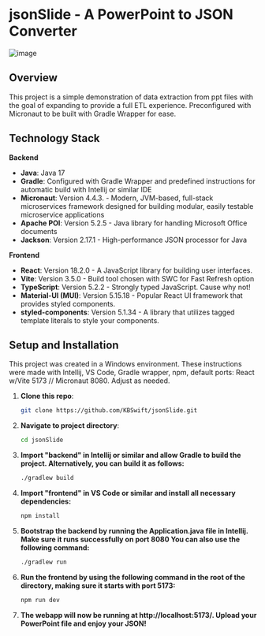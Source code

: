 # jsonSlide - A PowerPoint to JSON Converter

![image](https://github.com/KBSwift/jsonSlide/assets/15136449/4067e34a-3c6b-4214-a9c1-b6d10be5fb45)

## Overview

This project is a simple demonstration of data extraction from ppt files with the goal of expanding to provide a full ETL experience. Preconfigured with Micronaut to be built with Gradle Wrapper for ease.

## Technology Stack

**Backend**
- **Java**: Java 17
- **Gradle**: Configured with Gradle Wrapper and predefined instructions for automatic build with Intellij or similar IDE
- **Micronaut**: Version 4.4.3. - Modern, JVM-based, full-stack microservices framework designed for building modular, easily testable microservice applications
- **Apache POI**: Version 5.2.5 - Java library for handling Microsoft Office documents
- **Jackson**: Version 2.17.1 - High-performance JSON processor for Java

**Frontend**
- **React**: Version 18.2.0 - A JavaScript library for building user interfaces.
- **Vite**: Version 3.5.0 - Build tool chosen with SWC for Fast Refresh option
- **TypeScript**: Version 5.2.2 - Strongly typed JavaScript. Cause why not!
- **Material-UI (MUI)**: Version 5.15.18 - Popular React UI framework that provides styled components.
- **styled-components**: Version 5.1.34 - A library that utilizes tagged template literals to style your components.

## Setup and Installation
This project was created in a Windows environment. These instructions were made with Intellij, VS Code, Gradle wrapper, npm, default ports: React w/Vite 5173 // Micronaut 8080. Adjust as needed.

1. **Clone this repo**:
   ```bash
   git clone https://github.com/KBSwift/jsonSlide.git
2. **Navigate to project directory**:
   ```bash
   cd jsonSlide
3. **Import "backend" in Intellij or similar and allow Gradle to build the project. Alternatively, you can build it as follows:**
   ```bash
   ./gradlew build
3. **Import "frontend" in VS Code or similar and install all necessary dependencies:**
   ```bash
   npm install
4. **Bootstrap the backend by running the Application.java file in Intellij. Make sure it runs successfully on port 8080 You can also use the following command:**
   ```bash
   ./gradlew run
4. **Run the frontend by using the following command in the root of the directory, making sure it starts with port 5173:**
   ```bash
   npm run dev
5. **The webapp will now be running at http://localhost:5173/. Upload your PowerPoint file and enjoy your JSON!**

